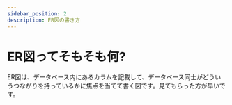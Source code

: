 ```yaml
---
sidebar_position: 2
description: ER図の書き方
---
```


# ER図ってそもそも何?
ER図は、データベース内にあるカラムを記載して、データベース同士がどういうつながりを持っているかに焦点を当てて書く図です。見てもらった方が早いです。

